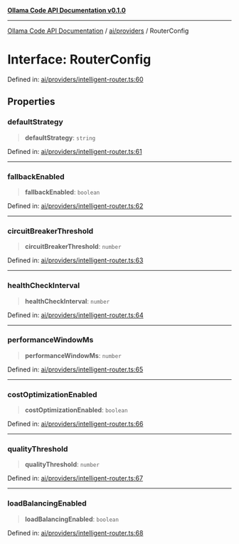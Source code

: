 [**Ollama Code API Documentation v0.1.0**](../../../README.md)

***

[Ollama Code API Documentation](../../../modules.md) / [ai/providers](../README.md) / RouterConfig

# Interface: RouterConfig

Defined in: [ai/providers/intelligent-router.ts:60](https://github.com/erichchampion/ollama-code/blob/affe7d5f274db61281678933960f6b13bf0d7a5f/ollama-code/src/ai/providers/intelligent-router.ts#L60)

## Properties

### defaultStrategy

> **defaultStrategy**: `string`

Defined in: [ai/providers/intelligent-router.ts:61](https://github.com/erichchampion/ollama-code/blob/affe7d5f274db61281678933960f6b13bf0d7a5f/ollama-code/src/ai/providers/intelligent-router.ts#L61)

***

### fallbackEnabled

> **fallbackEnabled**: `boolean`

Defined in: [ai/providers/intelligent-router.ts:62](https://github.com/erichchampion/ollama-code/blob/affe7d5f274db61281678933960f6b13bf0d7a5f/ollama-code/src/ai/providers/intelligent-router.ts#L62)

***

### circuitBreakerThreshold

> **circuitBreakerThreshold**: `number`

Defined in: [ai/providers/intelligent-router.ts:63](https://github.com/erichchampion/ollama-code/blob/affe7d5f274db61281678933960f6b13bf0d7a5f/ollama-code/src/ai/providers/intelligent-router.ts#L63)

***

### healthCheckInterval

> **healthCheckInterval**: `number`

Defined in: [ai/providers/intelligent-router.ts:64](https://github.com/erichchampion/ollama-code/blob/affe7d5f274db61281678933960f6b13bf0d7a5f/ollama-code/src/ai/providers/intelligent-router.ts#L64)

***

### performanceWindowMs

> **performanceWindowMs**: `number`

Defined in: [ai/providers/intelligent-router.ts:65](https://github.com/erichchampion/ollama-code/blob/affe7d5f274db61281678933960f6b13bf0d7a5f/ollama-code/src/ai/providers/intelligent-router.ts#L65)

***

### costOptimizationEnabled

> **costOptimizationEnabled**: `boolean`

Defined in: [ai/providers/intelligent-router.ts:66](https://github.com/erichchampion/ollama-code/blob/affe7d5f274db61281678933960f6b13bf0d7a5f/ollama-code/src/ai/providers/intelligent-router.ts#L66)

***

### qualityThreshold

> **qualityThreshold**: `number`

Defined in: [ai/providers/intelligent-router.ts:67](https://github.com/erichchampion/ollama-code/blob/affe7d5f274db61281678933960f6b13bf0d7a5f/ollama-code/src/ai/providers/intelligent-router.ts#L67)

***

### loadBalancingEnabled

> **loadBalancingEnabled**: `boolean`

Defined in: [ai/providers/intelligent-router.ts:68](https://github.com/erichchampion/ollama-code/blob/affe7d5f274db61281678933960f6b13bf0d7a5f/ollama-code/src/ai/providers/intelligent-router.ts#L68)
